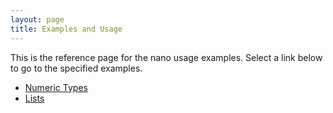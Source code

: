 ```yaml
---
layout: page
title: Examples and Usage
---
```


This is the reference page for the nano usage examples. Select a link below to go to the specified examples.

* [Numeric Types](/nano/usage/numeric_types)
* [Lists](/nano/usage/lists)

